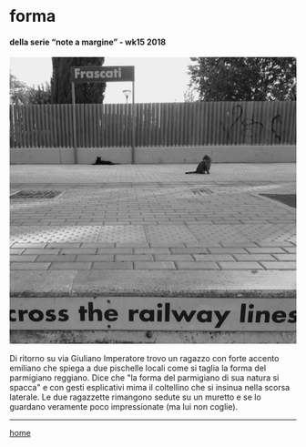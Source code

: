 ﻿﻿
# forma  

#### della serie “note a margine” - wk15 2018  
![](/interarete006.png?v=2 "Frascati - signori e padroni") 

Di ritorno su via Giuliano Imperatore trovo un ragazzo con forte accento emiliano che spiega a due pischelle locali come si taglia la forma del parmigiano reggiano. Dice che "la forma del parmigiano di sua natura si spacca" e con gesti esplicativi mima il coltellino che si insinua nella scorsa laterale. Le due ragazzette rimangono sedute su un muretto e se lo guardano veramente poco impressionate (ma lui non coglie).  

---  
[home](/interarete.md)